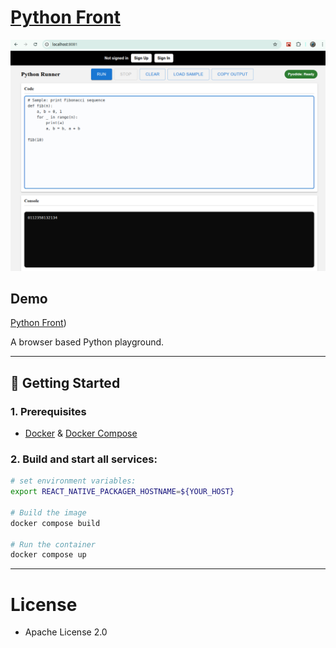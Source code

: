 # [Python Front](https://github.com/europanite/python_front "Python Front")

!["web_ui"](./assets/images/web_ui.png)

##  Demo
 [Python Front](https://europanite.github.io/python_front/))  

A browser based Python playground. 

---

## 🚀 Getting Started

### 1. Prerequisites
- [Docker](https://www.docker.com/) & [Docker Compose](https://docs.docker.com/compose/)

### 2. Build and start all services:

```bash
# set environment variables:
export REACT_NATIVE_PACKAGER_HOSTNAME=${YOUR_HOST}

# Build the image
docker compose build

# Run the container
docker compose up
```
---

# License
- Apache License 2.0